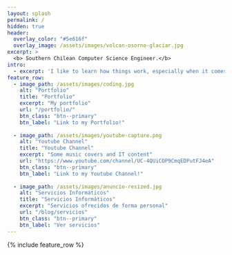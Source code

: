 ```yaml
---
layout: splash
permalink: /
hidden: true
header:
  overlay_color: "#5e616f"
  overlay_image: /assets/images/volcan-osorno-glaciar.jpg
excerpt: >
  <b> Southern Chilean Computer Science Engineer.</b> 
intro: 
  - excerpt: 'I like to learn how things work, especially when it comes to technology. I believe that technology makes a better world.'
feature_row:
  - image_path: /assets/images/coding.jpg
    alt: "Portfolio"
    title: "Portfolio"
    excerpt: "My portfolio"
    url: "/portfolio/"
    btn_class: "btn--primary"
    btn_label: "Link to my Portfolio!"
  
  - image_path: /assets/images/youtube-capture.png
    alt: "Youtube Channel"
    title: "Youtube Channel"
    excerpt: "Some music covers and IT content"
    url: "https://www.youtube.com/channel/UC-4QUiCOP9CmqEDPutFJ4eA"
    btn_class: "btn--primary"
    btn_label: "Link to my Youtube Channel!"   
  
  - image_path: /assets/images/anuncio-resized.jpg
    alt: "Servicios Informáticos"
    title: "Servicios Informáticos"
    excerpt: "Servicios ofrecidos de forma personal"
    url: "/blog/servicios"
    btn_class: "btn--primary"
    btn_label: "Ver servicios"   
---
```


{% include feature_row %}
